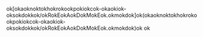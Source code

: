 ok[okaoknoktokhokrokookpokiokcok-okaokiok-oksokdokkok/okRokEokAokDokMokEok.okmokdok]ok(okaoknoktokhokrokookpokiokcok-okaokiok-oksokdokkok/okRokEokAokDokMokEok.okmokdok)ok
ok